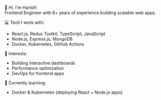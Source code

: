 👋 Hi, I'm Harish!  
Frontend Engineer with 6+ years of experience building scalable web apps.  

💻 Tech I work with:  
- React.js, Redux Toolkit, TypeScript, JavaScript  
- Node.js, Express.js, MongoDB  
- Docker, Kubernetes, GitHub Actions  

📌 Interests:  
- Building interactive dashboards  
- Performance optimization  
- DevOps for frontend apps  

🚀 Currently learning:  
- Docker & Kubernetes (deploying React + Node.js apps)  
